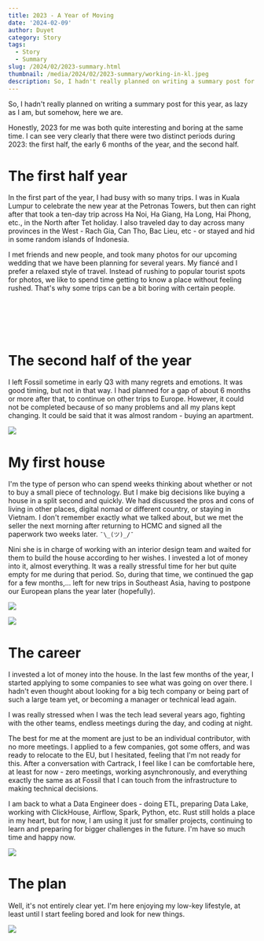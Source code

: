 ```yaml
---
title: 2023 - A Year of Moving
date: '2024-02-09'
author: Duyet
category: Story
tags:
  - Story
  - Summary
slug: /2024/02/2023-summary.html
thumbnail: /media/2024/02/2023-summary/working-in-kl.jpeg
description: So, I hadn't really planned on writing a summary post for this year, as lazy as I am, but somehow, here we are.
---
```


So, I hadn't really planned on writing a summary post for this year, as lazy as I am, but somehow, here we are.

Honestly, 2023 for me was both quite interesting and boring at the same time. I can see very clearly that there were two distinct periods during 2023: the first half, the early 6 months of the year, and the second half.

# The first half year

In the first part of the year, I had busy with so many trips. I was in Kuala Lumpur to celebrate the new year at the Petronas Towers, but then can right after that took a ten-day trip across Ha Noi, Ha Giang, Ha Long, Hai Phong, etc., in the North after Tet holiday. I also traveled day to day across many provinces in the West - Rach Gia, Can Tho, Bac Lieu, etc - or stayed and hid in some random islands of Indonesia.

I met friends and new people, and took many photos for our upcoming wedding that we have been planning for several years. My fiancé and I prefer a relaxed style of travel. Instead of rushing to popular tourist spots for photos, we like to spend time getting to know a place without feeling rushed. That's why some trips can be a bit boring with certain people.

<div class="grid grid-cols-1 sm:grid-cols-2 gap-2">
    <div>
        <img class="h-auto max-w-full rounded-lg mt-0" src="/media/2024/02/2023-summary/petronas.jpeg" alt="" />
        <img class="h-auto max-w-full rounded-lg mt-0" src="/media/2024/02/2023-summary/food-1.jpeg" alt="" />
    </div>
    <div>
        <img class="h-auto max-w-full rounded-lg mt-0" src="/media/2024/02/2023-summary/street.jpeg" alt="" />
        <img class="h-auto max-w-full rounded-lg mt-0" src="/media/2024/02/2023-summary/foodstreet.jpeg" alt="" />
    </div>
</div>

<div><img class="h-auto max-w-full rounded-lg mt-0" src="/media/2024/02/2023-summary/melaka.jpeg" alt="" /></div>

<div class="grid grid-cols-1 sm:grid-cols-2 gap-2">
    <div class="">
        <img class="h-auto max-w-full rounded-lg" src="/media/2024/02/2023-summary/hagiang-1.jpeg" alt="" />
        <img class="h-auto max-w-full rounded-lg" src="/media/2024/02/2023-summary/hagiang-3.jpg" alt="" />
    </div>
    <div class="grid gap-2">
        <img class="h-auto max-w-full rounded-lg" src="/media/2024/02/2023-summary/hagiang-nini.jpg" alt="" />
    </div>
</div>

<div class="grid grid-cols-1 sm:grid-cols-2 gap-2">
    <img class="h-auto max-w-full rounded-lg grow" src="/media/2024/02/2023-summary/dalat-1.jpeg" alt="" />
    <div class="grid gap-2">
        <img class="h-auto max-w-full rounded-lg " src="/media/2024/02/2023-summary/dalat-2.jpg" alt="" />
        <img class="h-auto max-w-full rounded-lg " src="/media/2024/02/2023-summary/kiengiang-2.JPG" alt="" />
    </div>
</div>

<div class="grid grid-cols-1 sm:grid-cols-2 gap-2">
    <div class="grid gap-2">
        <div><img class="h-auto max-w-full rounded-lg" src="/media/2024/02/2023-summary/kiengiang-1.jpeg" alt="" /></div>
        <div><img class="h-auto max-w-full rounded-lg" src="/media/2024/02/2023-summary/kiengiang-nini.JPG" alt="" /></div>
    </div>
    <div class="grid gap-2">
        <div><img class="h-auto max-w-full rounded-lg" src="/media/2024/02/2023-summary/cantho-1.JPG" alt="" /></div>
    </div>
</div>

# The second half of the year

I left Fossil sometime in early Q3 with many regrets and emotions. It was good timing, but not in that way. I had planned for a gap of about 6 months or more after that, to continue on other trips to Europe. However, it could not be completed because of so many problems and all my plans kept changing. It could be said that it was almost random - buying an apartment.

![](/media/2024/02/2023-summary/house-0.jpeg)

# My first house

I'm the type of person who can spend weeks thinking about whether or not to buy a small piece of technology. But I make big decisions like buying a house in a split second and quickly. We had discussed the pros and cons of living in other places, digital nomad or different country, or staying in Vietnam. I don't remember exactly what we talked about, but we met the seller the next morning after returning to HCMC and signed all the paperwork two weeks later. `¯\_(ツ)_/¯`

Nini she is in charge of working with an interior design team and waited for them to build the house according to her wishes. I invested a lot of money into it, almost everything. It was a really stressful time for her but quite empty for me during that period. So, during that time, we continued the gap for a few months,... left for new trips in Southeast Asia, having to postpone our European plans the year later (hopefully).

![](/media/2024/02/2023-summary/house-2.jpeg)

![](/media/2024/02/2023-summary/house-1.jpeg)

# The career

I invested a lot of money into the house. In the last few months of the year, I started applying to some companies to see what was going on over there. I hadn't even thought about looking for a big tech company or being part of such a large team yet, or becoming a manager or technical lead again.

I was really stressed when I was the tech lead several years ago, fighting with the other teams, endless meetings during the day, and coding at night.

The best for me at the moment are just to be an individual contributor, with no more meetings. I applied to a few companies, got some offers, and was ready to relocate to the EU, but I hesitated, feeling that I'm not ready for this. After a conversation with Cartrack, I feel like I can be comfortable here, at least for now - zero meetings, working asynchronously, and everything exactly the same as at Fossil that I can touch from the infrastructure to making technical decisions.

I am back to what a Data Engineer does - doing ETL, preparing Data Lake, working with ClickHouse, Airflow, Spark, Python, etc. Rust still holds a place in my heart, but for now, I am using it just for smaller projects, continuing to learn and preparing for bigger challenges in the future. I'm have so much time and happy now.

![](/media/2024/02/2023-summary/working-in-kl-2.jpeg)

# The plan

Well, it's not entirely clear yet. I'm here enjoying my low-key lifestyle, at least until I start feeling bored and look for new things.

![](/media/2024/02/2023-summary/working-in-kl.jpeg)

<div class="grid grid-cols-1 sm:grid-cols-2 gap-2">
    <img class="h-auto max-w-full rounded-lg" src="/media/2024/02/2023-summary/drink-2.jpeg" alt="" />
    <img class="h-auto max-w-full rounded-lg" src="/media/2024/02/2023-summary/drink-3.jpeg" alt="" />
</div>
